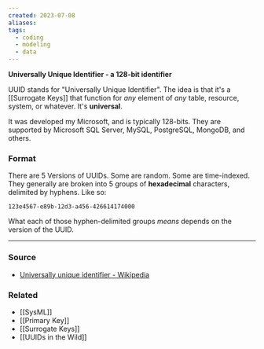 ```yaml
---
created: 2023-07-08
aliases: 
tags:
  - coding
  - modeling
  - data
---
```

**Universally Unique Identifier - a 128-bit identifier**

UUID stands for "Universally Unique Identifier". The idea is that it's a [[Surrogate Keys]] that function for *any* element of *any* table, resource, system, or whatever. It's **universal**.

It was developed my Microsoft, and is typically 128-bits. They are supported by Microsoft SQL Server, MySQL, PostgreSQL, MongoDB, and others.

### Format

There are 5 Versions of UUIDs. Some are random. Some are time-indexed. They generally are broken into 5 groups of **hexadecimal** characters, delimited by hyphens. Like so:

`123e4567-e89b-12d3-a456-426614174000`

What each of those hyphen-delimited groups *means* depends on the version of the UUID. 

---

### Source
- [Universally unique identifier - Wikipedia](https://en.wikipedia.org/wiki/Universally_unique_identifier)

### Related
- [[SysML]] 
- [[Primary Key]] 
- [[Surrogate Keys]]
- [[UUIDs in the Wild]]